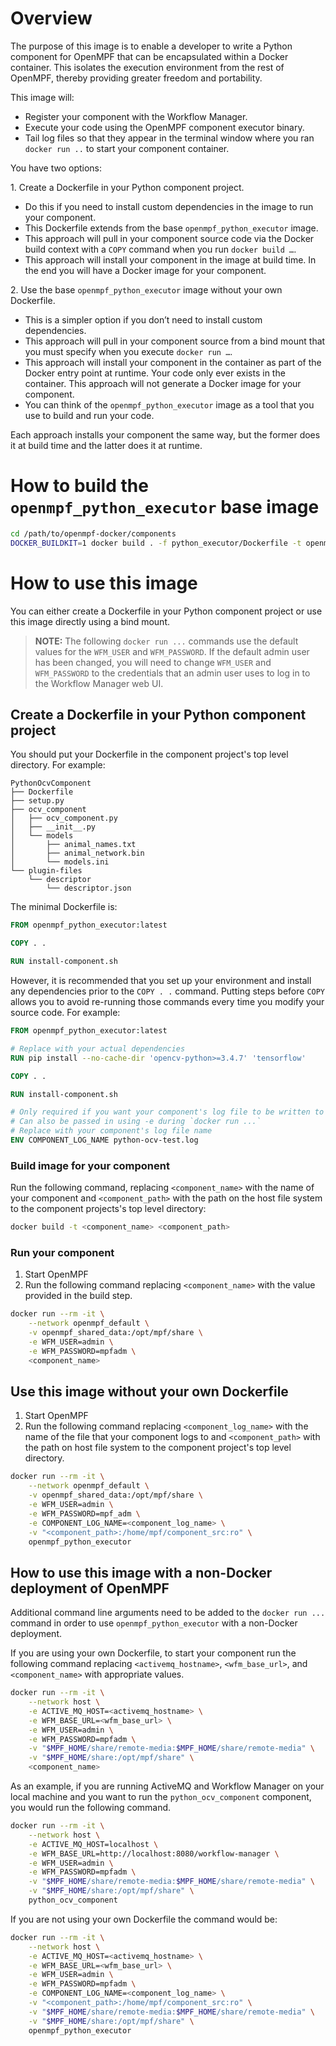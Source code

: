 Overview
==================
The purpose of this image is to enable a developer to write a Python component for OpenMPF that can be encapsulated
within a Docker container. This isolates the execution environment from the rest of OpenMPF,
thereby providing greater freedom and portability.

This image will:

- Register your component with the Workflow Manager.
- Execute your code using the OpenMPF component executor binary.
- Tail log files so that they appear in the terminal window where you ran `docker run ..`
  to start your component container.

You have two options:

1\. Create a Dockerfile in your Python component project.
  - Do this if you need to install custom dependencies in the image to run your component.
  - This Dockerfile extends from the base `openmpf_python_executor` image.
  - This approach will pull in your component source code via the Docker build context
    with a `COPY` command when you run `docker build …`.
  - This approach will install your component in the image at build time.
    In the end you will have a Docker image for your component.

2\. Use the base `openmpf_python_executor` image without your own Dockerfile.
  - This is a simpler option if you don’t need to install custom dependencies.
  - This approach will pull in your component source from a bind mount
    that you must specify when you execute `docker run …`.
  - This approach will install your component in the container as part of the Docker entry point at runtime.
    Your code only ever exists in the container. This approach will not generate a Docker image for your component.
  - You can think of the `openmpf_python_executor` image as a tool that you use to build and run your code.

Each approach installs your component the same way,
but the former does it at build time and the latter does it at runtime.


How to build the `openmpf_python_executor` base image
======================================================
```bash
cd /path/to/openmpf-docker/components
DOCKER_BUILDKIT=1 docker build . -f python_executor/Dockerfile -t openmpf_python_executor
```


How to use this image
===========================
You can either create a Dockerfile in your Python component project or use this image directly using a bind mount.
> **NOTE:** The following `docker run ...` commands use the default values for the `WFM_USER` and `WFM_PASSWORD`.
> If the default admin user has been changed, you will need to change `WFM_USER` and `WFM_PASSWORD` to the credentials
> that an admin user uses to log in to the Workflow Manager web UI.

Create a Dockerfile in your Python component project
----------------------------
You should put your Dockerfile in the component project's top level directory. For example:
```
PythonOcvComponent
├── Dockerfile
├── setup.py
├── ocv_component
│   ├── ocv_component.py
│   ├── __init__.py
│   └── models
│       ├── animal_names.txt
│       ├── animal_network.bin
│       └── models.ini
└── plugin-files
    └── descriptor
        └── descriptor.json
```


The minimal Dockerfile is:
```dockerfile
FROM openmpf_python_executor:latest

COPY . .

RUN install-component.sh
```

However, it is recommended that you set up your environment and install any dependencies prior to the
`COPY . .` command. Putting steps before `COPY` allows you to avoid re-running those commands
every time you modify your source code. For example:
```dockerfile
FROM openmpf_python_executor:latest

# Replace with your actual dependencies
RUN pip install --no-cache-dir 'opencv-python>=3.4.7' 'tensorflow'

COPY . .

RUN install-component.sh

# Only required if you want your component's log file to be written to stdout.
# Can also be passed in using -e during `docker run ...`
# Replace with your component's log file name
ENV COMPONENT_LOG_NAME python-ocv-test.log
```


### Build image for your component
Run the following command, replacing `<component_name>` with the name of your component and `<component_path>` with the
path on the host file system to the component projects's top level directory:
```bash
docker build -t <component_name> <component_path>
```


### Run your component
1. Start OpenMPF
2. Run the following command replacing `<component_name>` with the value provided in the build step.
```bash
docker run --rm -it \
    --network openmpf_default \
    -v openmpf_shared_data:/opt/mpf/share \
    -e WFM_USER=admin \
    -e WFM_PASSWORD=mpfadm \
    <component_name>
```


Use this image without your own Dockerfile
---------------------------
1. Start OpenMPF
2. Run the following command replacing `<component_log_name>` with the name of the file that your component logs to
   and `<component_path>` with the path on host file system to the component project's top level directory.
```bash
docker run --rm -it \
    --network openmpf_default \
    -v openmpf_shared_data:/opt/mpf/share \
    -e WFM_USER=admin \
    -e WFM_PASSWORD=mpf_adm \
    -e COMPONENT_LOG_NAME=<component_log_name> \
    -v "<component_path>:/home/mpf/component_src:ro" \
    openmpf_python_executor
```


How to use this image with a non-Docker deployment of OpenMPF
----------------------------------------------
Additional command line arguments need to be added to the `docker run ...` command in order to use
`openmpf_python_executor` with a non-Docker deployment.

If you are using your own Dockerfile, to start your component run the following command replacing
`<activemq_hostname>`, `<wfm_base_url>`, and `<component_name>` with appropriate values.
```bash
docker run --rm -it \
    --network host \
    -e ACTIVE_MQ_HOST=<activemq_hostname> \
    -e WFM_BASE_URL=<wfm_base_url> \
    -e WFM_USER=admin \
    -e WFM_PASSWORD=mpfadm \
    -v "$MPF_HOME/share/remote-media:$MPF_HOME/share/remote-media" \
    -v "$MPF_HOME/share:/opt/mpf/share" \
    <component_name>
```
As an example, if you are running ActiveMQ and Workflow Manager on your local machine and you want to run the
`python_ocv_component` component, you would run the following command.
```bash
docker run --rm -it \
    --network host \
    -e ACTIVE_MQ_HOST=localhost \
    -e WFM_BASE_URL=http://localhost:8080/workflow-manager \
    -e WFM_USER=admin \
    -e WFM_PASSWORD=mpfadm \
    -v "$MPF_HOME/share/remote-media:$MPF_HOME/share/remote-media" \
    -v "$MPF_HOME/share:/opt/mpf/share" \
    python_ocv_component
```

If you are not using your own Dockerfile the command would be:
```bash
docker run --rm -it \
    --network host \
    -e ACTIVE_MQ_HOST=<activemq_hostname> \
    -e WFM_BASE_URL=<wfm_base_url> \
    -e WFM_USER=admin \
    -e WFM_PASSWORD=mpfadm \
    -e COMPONENT_LOG_NAME=<component_log_name> \
    -v "<component_path>:/home/mpf/component_src:ro" \
    -v "$MPF_HOME/share/remote-media:$MPF_HOME/share/remote-media" \
    -v "$MPF_HOME/share:/opt/mpf/share" \
    openmpf_python_executor
```
